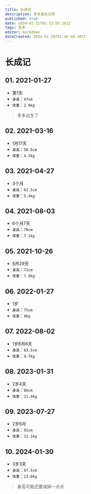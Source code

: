 ```yaml
---
title: 长成记
description: 多多成长记录
published: true
date: 2024-01-31T02:13:55.161Z
tags: 多多
editor: markdown
dateCreated: 2024-01-29T01:46:40.307Z
---
```


# 长成记
## 01. 2021-01-27
- 第1天
- `身高`：`47cm`
- `体重`：`2.9kg`
> 多多出生了

## 02.  2021-03-16
- 1月17天
- `身高`：`56.5cm`
- `体重`：`4.5kg`
>  

## 03.  2021-04-27
- 3个月
- `身高`：`62.5cm`
- `体重`：`5.4kg`
>  

## 04.  2021-08-03
- 6个月7天
- `身高`：`70cm`
- `体重`：`7.1kg`
> 

## 05.  2021-10-26
- 8月29天
- `身高`：`72cm`
- `体重`：`7.9kg`
> 

## 06.  2022-01-27
- 1岁
- `身高`：`75cm`
- `体重`：`9kg`
>  
## 07.  2022-08-02
- 1岁6月6天
- `身高`：`83.5cm`
- `体重`：`9.7kg`
>  

## 08.  2023-01-31
- 2岁4天
- `身高`：`88cm`
- `体重`：`11.4kg`
>  

## 09.  2023-07-27
- 2岁6月
- `身高`：`92cm`
- `体重`：`12.1kg`
>  

## 10. 2024-01-30
- 3岁3天
- `身高`：`97.5cm`
- `体重`：`13.6kg`
> 身高可能还要减掉一点点
